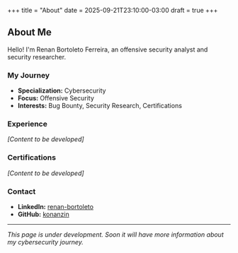 +++
title = "About"
date = 2025-09-21T23:10:00-03:00
draft = true
+++

## About Me

Hello! I'm Renan Bortoleto Ferreira, an offensive security analyst and security researcher.

### My Journey

- **Specialization:** Cybersecurity
- **Focus:** Offensive Security
- **Interests:** Bug Bounty, Security Research, Certifications

### Experience

*[Content to be developed]*

### Certifications

*[Content to be developed]*

### Contact

- **LinkedIn:** [renan-bortoleto](https://linkedin.com/in/renan-bortoleto/)
- **GitHub:** [konanzin](https://github.com/konanzin/)

---

*This page is under development. Soon it will have more information about my cybersecurity journey.*
